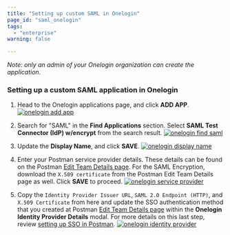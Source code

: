 ```yaml
---
title: "Setting up custom SAML in Onelogin"
page_id: "saml_onelogin"
tags: 
  - "enterprise"
warning: false

---
```


*Note: only an admin of your Onelogin organization can create the application.*

### Setting up a custom SAML application in Onelogin

1. Head to the Onelogin applications page, and click **ADD APP**.
   [![onelogin add app](https://assets.postman.com/postman-docs/onelogin_add_app.png)](https://assets.postman.com/postman-docs/onelogin_add_app.png)  

2. Search for "SAML" in the **Find Applications** section. Select **SAML Test Connector (IdP) w/encrypt** from the search result. 
   [![onelogin find saml](https://assets.postman.com/postman-docs/onelogin_find_saml.png)](https://assets.postman.com/postman-docs/onelogin_find_saml.png)

3. Update the **Display Name**, and click **SAVE**.
   [![onelogin display name](https://assets.postman.com/postman-docs/onelogin_display.png)](https://assets.postman.com/postman-docs/onelogin_display.png)

4. Enter your Postman service provider details. These details can be found on the Postman [Edit Team Details page](https://go.postman.co/settings/team/general). For the SAML Encryption, download the `X.509 certificate` from the Postman Edit Team Details page as well. Click **SAVE** to proceed.
   [![onelogin service provider](https://assets.postman.com/postman-docs/onelogin_service_provider.png)](https://assets.postman.com/postman-docs/onelogin_service_provider.png)

5. Copy the `Identity Provider Issuer URL`, `SAML 2.0 Endpoint (HTTP)`, and `X.509 Certificate` from here and update the SSO authentication method that you created at Postman [Edit Team Details page](https://go.postman.co/settings/team/general) within the **Onelogin Identity Provider Details** modal. For more details on this last step, review [setting up SSO in Postman](/docs/enterprise/sso/admin_sso). 
   [![onelogin identity provider](https://assets.postman.com/postman-docs/onelogin_identity_provider.png)](https://assets.postman.com/postman-docs/onelogin_identity_provider.png)
